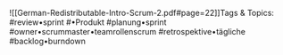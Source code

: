 
![[German-Redistributable-Intro-Scrum-2.pdf#page=22]]Tags & Topics:
   #review•sprint
   #•Produkt
   #planung•sprint
   #owner•scrummaster•teamrollenscrum
   #retrospektive•tägliche
   #backlog•burndown